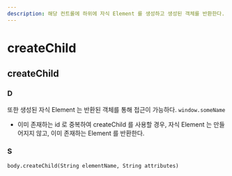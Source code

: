 ```yaml
---
description: 해당 컨트롤에 하위에 자식 Element 를 생성하고 생성된 객체를 반환한다.
---
```


# createChild

## createChild

### D

또한 생성된 자식 Element 는 반환된 객체를 통해 접근이 가능하다. `window.someName`

* 이미 존재하는 id 로 중복하여 createChild 를 사용할 경우, 자식 Element 는 만들어지지 않고, 이미 존재하는 Element 를 반환한다.

### S

`body.createChild(String elementName, String attributes)`

